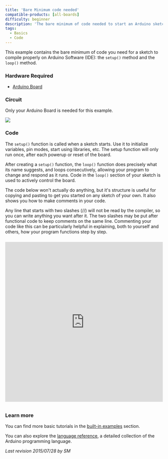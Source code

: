 ```yaml
---
title: 'Bare Minimum code needed'
compatible-products: [all-boards]
difficulty: beginner
description: 'The bare minimum of code needed to start an Arduino sketch.'
tags: 
  - Basics
  - Code
---
```


This example contains the bare minimum of code you need for a sketch to compile properly on Arduino Software (IDE): the `setup()` method and the `loop()` method.

### Hardware Required

- [Arduino Board](https://store.arduino.cc/collections/boards-modules)

### Circuit

Only your Arduino Board is needed for this example.

![](assets/circuit.png)


### Code

The `setup()` function is called when a sketch starts. Use it to initialize variables, pin modes, start using libraries, etc. The setup function will only run once, after each powerup or reset of the board.

After creating a `setup()` function, the `loop()` function does precisely what its name suggests, and loops consecutively, allowing your program to change and respond as it runs. Code in the `loop()` section of your sketch is used to actively control the board.

The code below won't actually do anything, but it's structure is useful for copying and pasting to get you started on any sketch of your own. It also shows you how to make comments in your code.

Any line that starts with two slashes (//) will not be read by the compiler, so you can write anything you want after it. The two slashes may be put after functional code to keep comments on the same line. Commenting your code like this can be particularly helpful in explaining, both to yourself and others, how your program functions step by step.

<iframe src='https://create.arduino.cc/example/builtin/01.Basics%5CBareMinimum/BareMinimum/preview?embed&snippet' style='height:510px;width:100%;margin:10px 0' frameborder='0'></iframe>

### Learn more

You can find more basic tutorials in the [built-in examples](/built-in-examples) section.

You can also explore the [language reference](https://www.arduino.cc/reference/en/), a detailed collection of the Arduino programming language.

*Last revision 2015/07/28 by SM*